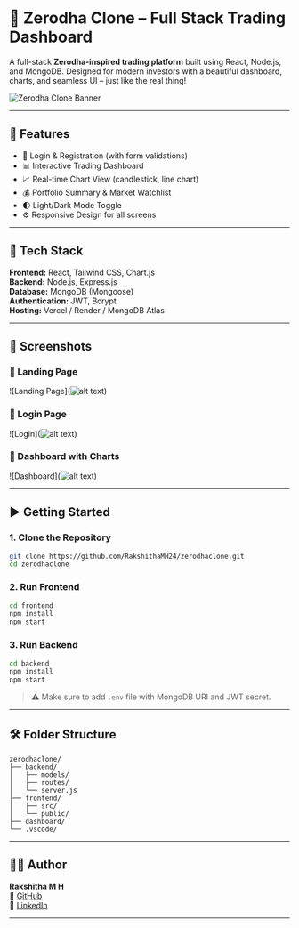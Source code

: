# 💸 Zerodha Clone – Full Stack Trading Dashboard

A full-stack **Zerodha-inspired trading platform** built using React, Node.js, and MongoDB. Designed for modern investors with a beautiful dashboard, charts, and seamless UI – just like the real thing!

![Zerodha Clone Banner](screenshots/zerodha-banner.png)

---

## 🚀 Features

- 🔐 Login & Registration (with form validations)
- 📊 Interactive Trading Dashboard
- 📈 Real-time Chart View (candlestick, line chart)
- 💰 Portfolio Summary & Market Watchlist
- 🌓 Light/Dark Mode Toggle
- ⚙️ Responsive Design for all screens

---

## 🧰 Tech Stack

**Frontend:** React, Tailwind CSS, Chart.js  
**Backend:** Node.js, Express.js  
**Database:** MongoDB (Mongoose)  
**Authentication:** JWT, Bcrypt  
**Hosting:** Vercel / Render / MongoDB Atlas

---

## 📸 Screenshots

### 🔹 Landing Page

![Landing Page](![alt text](image.png))

### 🔹 Login Page

![Login](![alt text](image-1.png))

### 🔹 Dashboard with Charts

![Dashboard](![alt text](image-2.png))

---

## ▶️ Getting Started

### 1. Clone the Repository

```bash
git clone https://github.com/RakshithaMH24/zerodhaclone.git
cd zerodhaclone
```

### 2. Run Frontend

```bash
cd frontend
npm install
npm start
```

### 3. Run Backend

```bash
cd backend
npm install
npm start
```

> ⚠️ Make sure to add `.env` file with MongoDB URI and JWT secret.

---

## 🛠 Folder Structure

```
zerodhaclone/
├── backend/
│   ├── models/
│   ├── routes/
│   └── server.js
├── frontend/
│   ├── src/
│   └── public/
├── dashboard/
└── .vscode/
```

---

## 👩‍💻 Author

**Rakshitha M H**  
🔗 [GitHub](https://github.com/RakshithaMH24)  
🔗 [LinkedIn](https://linkedin.com/in/rakshitha-m-h-59b722298)

---
